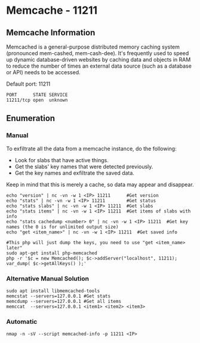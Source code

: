 # Memcache - 11211

## Memcache Information

Memcached is a general-purpose distributed memory caching system \(pronounced mem-cashed, mem-cash-dee\). It's frequently used to speed up dynamic database-driven websites by caching data and objects in RAM to reduce the number of times an external data source \(such as a database or API\) needs to be accessed. ​

Default port: 11211

```text
PORT      STATE SERVICE
11211/tcp open  unknown
```

## Enumeration

### Manual

To exfiltrate all the data from a memcache instance, do the following:

* Look for slabs that have active things. 
* Get the slabs' key names that were detected previously. 
* Get the key names and exfiltrate the saved data.

Keep in mind that this is merely a cache, so data may appear and disappear.

```text
echo "version" | nc -vn -w 1 <IP> 11211      #Get version
echo "stats" | nc -vn -w 1 <IP> 11211        #Get status
echo "stats slabs" | nc -vn -w 1 <IP> 11211  #Get slabs
echo "stats items" | nc -vn -w 1 <IP> 11211  #Get items of slabs with info
echo "stats cachedump <number> 0" | nc -vn -w 1 <IP> 11211  #Get key names (the 0 is for unlimited output size)
echo "get <item_name>" | nc -vn -w 1 <IP> 11211  #Get saved info
​
#This php will just dump the keys, you need to use "get <item_name> later"
sudo apt-get install php-memcached
php -r '$c = new Memcached(); $c->addServer("localhost", 11211); var_dump( $c->getAllKeys() );'
```

### Alternative Manual Solution

```text
sudo apt install libmemcached-tools
memcstat --servers=127.0.0.1 #Get stats
memcdump --servers=127.0.0.1 #Get all items
memccat  --servers=127.0.0.1 <item1> <item2> <item3>
```

### Automatic

```text
nmap -n -sV --script memcached-info -p 11211 <IP>
```

